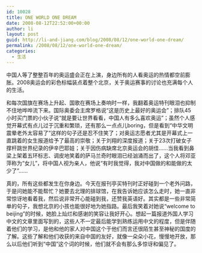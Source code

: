 ```yaml
---
id: 10028
title: ONE WORLD ONE DREAM
date: 2008-08-12T22:52:00+00:00
author: li
layout: post
guid: http://li-and-jiang.com/blog/2008/08/12/one-world-one-dream/
permalink: /2008/08/12/one-world-one-dream/
categories:
  - 生活
---
```

中国人等了整整百年的奥运盛会正在上演，身边所有的人看奥运的热情都空前膨胀。2008奥运会的彩色标幅装点着整个北京，关于奥运赛事的讨论也充满每个人的生活。 

和每次国旗在赛场上升起、国歌在赛场上奏响时一样，我翻着奥运特刊眼泪也抑制不住地哗哗流下来。国际奥委会主席罗格说“这是历史上最好的奥运会”；排队45小时买门票的小伙子说“就是要让世界看看，中国人有多么喜欢奥运”；虽然个人感觉开幕式有点儿过于沉重和繁琐，还有那么一点点儿boring，但是看到“中华文明震晕老外太容易了”这样的句子还是忍不住笑了；对奥运志愿者尤其是开幕式上一直跳着的女生报道给予了最高的崇敬；关于刘翔的深度报道；关于23次打破女子撑杆跳世界纪录的伊辛巴耶娃；关于因伤病缺席北京奥运会的胡佳……当我看到鼻梁上架着五环标志、调皮地笑着的萨马兰奇时眼泪已经汹涌而出了，这个人将邓亚萍称为“女儿”，将中国人视为亲人，他说“有时我觉得，我对中国做的和能做的太少了”…… 

真的，所有这些都发生在你身边。今天在报刊亭买特刊时正好碰到一个老外问路，于是问她能不能帮忙？她要去北理的排球馆，在我告诉她应该怎么走时，她一直非常惊讶地看着我，然后说非常开心能碰到我，还赞我英语好。其实都是一些非常简单的句子，我想北京的小孩也能很好地为她指路。最后我笑着对她说“welcome to beijing”的时候，她脸上灿烂和感谢的笑容让我好开心。想起一篇报道外国人学习中文的文章里面写到的，这些人不一定最后能学到熟练运用中文的程度，但是伴随着他们的学习，是他和他的家人对中国这个于他们而言还很陌生甚至神秘的国度的了解。这些了解和他们收获的来自中国的友好，就像一朵朵小花，慢慢地开放，那么以后他们听到“中国”这个词的时候，他们就不会有那么多惊讶和偏见了。